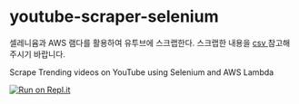 # youtube-scraper-selenium

셀레니윰과 AWS 램다를 활용하여 유투브에 스크랩한다. 스크랩한 내용을 <a href = 'https://github.com/codergit1/youtube-scraper-selenium/blob/main/trending.csv'>csv </a> 참고해주시기 바랍니다.

Scrape Trending videos on YouTube using Selenium and AWS Lambda

[![Run on Repl.it](https://replit.com/badge/github/codergit1/youtube-scraper-selenium)](https://replit.com/new/github/codergit1/youtube-scraper-selenium)

